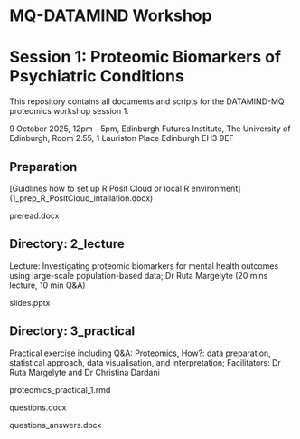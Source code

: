 # MQ-DATAMIND Workshop
# Session 1: Proteomic Biomarkers of Psychiatric Conditions

This repository contains all documents and scripts for the DATAMIND-MQ proteomics workshop session 1.

9 October 2025, 12pm - 5pm,
Edinburgh Futures Institute, The University of Edinburgh, Room 2.55, 1 Lauriston Place Edinburgh EH3 9EF



## Preparation

[Guidlines how to set up R Posit Cloud or local R environment] (1_prep_R_PositCloud_intallation.docx)
  
preread.docx

## Directory: 2_lecture

Lecture: Investigating proteomic biomarkers for mental health outcomes using large-scale population-based data; Dr Ruta Margelyte (20 mins lecture, 10 min Q&A)

slides.pptx

## Directory: 3_practical

Practical exercise including Q&A: Proteomics, How?: data preparation, statistical approach, data visualisation, and interpretation; Facilitators: Dr Ruta Margelyte and Dr Christina Dardani

proteomics_practical_1.rmd
  
questions.docx
  
questions_answers.docx


